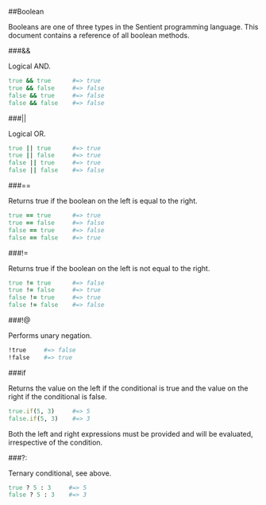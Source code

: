 ##Boolean

Booleans are one of three types in the Sentient programming language. This
document contains a reference of all boolean methods.

###&&

Logical AND.

```ruby
true && true      #=> true
true && false     #=> false
false && true     #=> false
false && false    #=> false
```

###||

Logical OR.

```ruby
true || true      #=> true
true || false     #=> true
false || true     #=> true
false || false    #=> false
```

###==

Returns true if the boolean on the left is equal to the right.

```ruby
true == true      #=> true
true == false     #=> false
false == true     #=> false
false == false    #=> true
```

###!=

Returns true if the boolean on the left is not equal to the right.

```ruby
true != true      #=> false
true != false     #=> true
false != true     #=> true
false != false    #=> false
```

###!@

Performs unary negation.

```ruby
!true     #=> false
!false    #=> true
```

###if

Returns the value on the left if the conditional is true and the value on the
right if the conditional is false.

```ruby
true.if(5, 3)     #=> 5
false.if(5, 3)    #=> 3
```

Both the left and right expressions must be provided and will be evaluated,
irrespective of the condition.

###?:

Ternary conditional, see above.

```ruby
true ? 5 : 3     #=> 5
false ? 5 : 3    #=> 3
```
